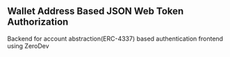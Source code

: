 ## Wallet Address Based JSON Web Token Authorization
Backend for account abstraction(ERC-4337) based authentication frontend using ZeroDev
